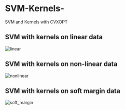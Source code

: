 # SVM-Kernels-
SVM and Kernels with CVXOPT


## SVM with kernels on linear data
![linear](https://user-images.githubusercontent.com/6691373/28796399-ac66aba4-763d-11e7-893e-53320716918e.png)

## SVM with kernels on non-linear data
![nonlinear](https://user-images.githubusercontent.com/6691373/28796407-b5b104ac-763d-11e7-9404-aadbb726a4ea.png)

## SVM with kernels on soft margin data
![soft_margin](https://user-images.githubusercontent.com/6691373/28796421-c209560a-763d-11e7-8dec-bf60d89e9699.png)
